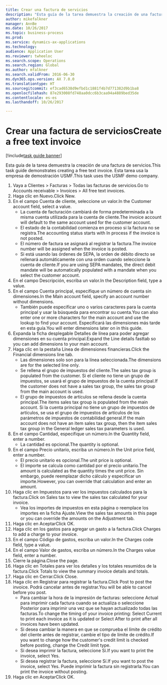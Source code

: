 ```yaml
--- 
title: Crear una factura de servicios
description: "Esta guía de la tarea demuestra la creación de una factura de servicios."
author: mikefalkner
manager: AnnBe
ms.date: 10/26/2017
ms.topic: business-process
ms.prod: 
ms.service: dynamics-ax-applications
ms.technology: 
audience: Application User
ms.reviewer: twheeloc
ms.search.scope: Operations
ms.search.region: Global
ms.author: mfalkner
ms.search.validFrom: 2016-06-30
ms.dyn365.ops.version: AX 7.0.0
ms.translationtype: HT
ms.sourcegitcommit: ef3cad6538d9efbd1c1881f4b7d771382d9b1ba8
ms.openlocfilehash: 87e293008fd748aa0dcc6b3caa94a4889bed35de
ms.contentlocale: es-es
ms.lasthandoff: 10/26/2017

---
```

# <a name="create-a-free-text-invoice"></a><span data-ttu-id="0ff4d-103">Crear una factura de servicios</span><span class="sxs-lookup"><span data-stu-id="0ff4d-103">Create a free text invoice</span></span>

[!include[task guide banner](../../includes/task-guide-banner.md)]

<span data-ttu-id="0ff4d-104">Esta guía de la tarea demuestra la creación de una factura de servicios.</span><span class="sxs-lookup"><span data-stu-id="0ff4d-104">This task guide demonstrates creating a free text invoice.</span></span> <span data-ttu-id="0ff4d-105">Esta tarea usa la empresa de demostración USMF.</span><span class="sxs-lookup"><span data-stu-id="0ff4d-105">This task uses the USMF demo company.</span></span>

1. <span data-ttu-id="0ff4d-106">Vaya a Clientes > Facturas > Todas las facturas de servicios.</span><span class="sxs-lookup"><span data-stu-id="0ff4d-106">Go to Accounts receivable > Invoices > All free text invoices.</span></span>
2. <span data-ttu-id="0ff4d-107">Haga clic en Nuevo.</span><span class="sxs-lookup"><span data-stu-id="0ff4d-107">Click New.</span></span>
3. <span data-ttu-id="0ff4d-108">En el campo Cuenta de cliente, seleccione un valor.</span><span class="sxs-lookup"><span data-stu-id="0ff4d-108">In the Customer account field, select a value.</span></span>
    * <span data-ttu-id="0ff4d-109">La cuenta de facturación cambiará de forma predeterminada a la misma cuenta utilizada para la cuenta de cliente.</span><span class="sxs-lookup"><span data-stu-id="0ff4d-109">The invoice account will default to the same account used for the customer account.</span></span>   
    * <span data-ttu-id="0ff4d-110">El estado de la contabilidad comienza en proceso si la factura no se registra.</span><span class="sxs-lookup"><span data-stu-id="0ff4d-110">The accounting status starts with In process if the invoice is not posted.</span></span>   
    * <span data-ttu-id="0ff4d-111">El número de factura se asignará al registrar la factura.</span><span class="sxs-lookup"><span data-stu-id="0ff4d-111">The invoice number will be assigned when the invoice is posted.</span></span>  
    * <span data-ttu-id="0ff4d-112">Si está usando las órdenes de SEPA, la orden de débito directo se rellenará automáticamente con una orden cuando seleccione la cuenta de cliente.</span><span class="sxs-lookup"><span data-stu-id="0ff4d-112">If you are using SEPA mandates, the direct debit mandate will be automatically populated with a mandate when you select the customer account.</span></span>  
4. <span data-ttu-id="0ff4d-113">En el campo Descripción, escriba un valor.</span><span class="sxs-lookup"><span data-stu-id="0ff4d-113">In the Description field, type a value.</span></span>
5. <span data-ttu-id="0ff4d-114">En el campo Cuenta principal, especifique un número de cuenta sin dimensiones.</span><span class="sxs-lookup"><span data-stu-id="0ff4d-114">In the Main account field, specify an account number without dimensions.</span></span>
    * <span data-ttu-id="0ff4d-115">También puede especificar uno o varios caracteres para la cuenta principal y usar la búsqueda para encontrar su cuenta.</span><span class="sxs-lookup"><span data-stu-id="0ff4d-115">You can also enter one or more characters for the main account and use the lookup to find your account.</span></span> <span data-ttu-id="0ff4d-116">Especificará las dimensiones más tarde en esta guía.</span><span class="sxs-lookup"><span data-stu-id="0ff4d-116">You will enter dimensions later on in this guide.</span></span>  
6. <span data-ttu-id="0ff4d-117">Expanda la ficha desplegable Detalles de línea para poder agregar dimensiones en su cuenta principal.</span><span class="sxs-lookup"><span data-stu-id="0ff4d-117">Expand the Line details fasttab so you can add dimensions to your main account.</span></span>
7. <span data-ttu-id="0ff4d-118">Haga clic en la pestaña Línea de dimensiones financieras.</span><span class="sxs-lookup"><span data-stu-id="0ff4d-118">Click the Financial dimensions line tab.</span></span>
    * <span data-ttu-id="0ff4d-119">Las dimensiones solo son para la línea seleccionada.</span><span class="sxs-lookup"><span data-stu-id="0ff4d-119">The dimensions are for the selected line only.</span></span>    
    * <span data-ttu-id="0ff4d-120">Se rellena el grupo de impuestos del cliente.</span><span class="sxs-lookup"><span data-stu-id="0ff4d-120">The sales tax group is populated from the customer.</span></span> <span data-ttu-id="0ff4d-121">Si el cliente no tiene un grupo de impuestos, se usará el grupo de impuestos de la cuenta principal.</span><span class="sxs-lookup"><span data-stu-id="0ff4d-121">If the customer does not have a sales tax group, the sales tax group from the main account is used.</span></span>  
    * <span data-ttu-id="0ff4d-122">El grupo de impuestos de artículos se rellena desde la cuenta principal.</span><span class="sxs-lookup"><span data-stu-id="0ff4d-122">The items sales tax group is populated from the main account.</span></span> <span data-ttu-id="0ff4d-123">Si la cuenta principal no tiene un grupo de impuestos de artículos, se usa el grupo de impuestos de artículos de los parámetros de impuestos de contabilidad general.</span><span class="sxs-lookup"><span data-stu-id="0ff4d-123">If the main account does not have an item sales tax group, then the item sales tax group in the General ledger sales tax parameters is used.</span></span>    
8. <span data-ttu-id="0ff4d-124">En el campo Cantidad, especifique un número.</span><span class="sxs-lookup"><span data-stu-id="0ff4d-124">In the Quantity field, enter a number.</span></span>
    * <span data-ttu-id="0ff4d-125">La cantidad es opcional.</span><span class="sxs-lookup"><span data-stu-id="0ff4d-125">The quantity is optional.</span></span>  
9. <span data-ttu-id="0ff4d-126">En el campo Precio unitario, escriba un número.</span><span class="sxs-lookup"><span data-stu-id="0ff4d-126">In the Unit price field, enter a number.</span></span>
    * <span data-ttu-id="0ff4d-127">El precio unitario es opcional.</span><span class="sxs-lookup"><span data-stu-id="0ff4d-127">The unit price is optional.</span></span>  
    * <span data-ttu-id="0ff4d-128">El importe se calcula como cantidad por el precio unitario.</span><span class="sxs-lookup"><span data-stu-id="0ff4d-128">The amount is calculated as the quantity times the unit price.</span></span> <span data-ttu-id="0ff4d-129">Sin embargo, puede reemplazar dicho cálculo y especificar un importe.</span><span class="sxs-lookup"><span data-stu-id="0ff4d-129">However, you can override that calculation and enter an amount.</span></span>  
10. <span data-ttu-id="0ff4d-130">Haga clic en Impuestos para ver los impuestos calculados para la factura.</span><span class="sxs-lookup"><span data-stu-id="0ff4d-130">Click on Sales tax to view the sales tax calculated for your invoice.</span></span>
    * <span data-ttu-id="0ff4d-131">Vea los importes de impuestos en esta página o reemplace los importes en la ficha Ajuste.</span><span class="sxs-lookup"><span data-stu-id="0ff4d-131">View the sales tax amounts in this page or you can override the amounts on the Adjustment tab.</span></span>  
11. <span data-ttu-id="0ff4d-132">Haga clic en Aceptar</span><span class="sxs-lookup"><span data-stu-id="0ff4d-132">Click OK.</span></span>
12. <span data-ttu-id="0ff4d-133">Haga clic en los gastos para agregar un gasto a la factura.</span><span class="sxs-lookup"><span data-stu-id="0ff4d-133">Click Charges to add a charge to your invoice.</span></span> 
13. <span data-ttu-id="0ff4d-134">En el campo Código de gastos, escriba un valor.</span><span class="sxs-lookup"><span data-stu-id="0ff4d-134">In the Charges code field, type a value.</span></span>
14. <span data-ttu-id="0ff4d-135">En el campo Valor de gastos, escriba un número.</span><span class="sxs-lookup"><span data-stu-id="0ff4d-135">In the Charges value field, enter a number.</span></span>
15. <span data-ttu-id="0ff4d-136">Cierre la página.</span><span class="sxs-lookup"><span data-stu-id="0ff4d-136">Close the page.</span></span>
16. <span data-ttu-id="0ff4d-137">Haga clic en Totales para ver los detalles y los totales resumidos de la factura.</span><span class="sxs-lookup"><span data-stu-id="0ff4d-137">Click Totals to view the summary invoice details and totals.</span></span>
17. <span data-ttu-id="0ff4d-138">Haga clic en Cerrar.</span><span class="sxs-lookup"><span data-stu-id="0ff4d-138">Click Close.</span></span>
18. <span data-ttu-id="0ff4d-139">Haga clic en Registrar para registrar la factura.</span><span class="sxs-lookup"><span data-stu-id="0ff4d-139">Click Post to post the invoice.</span></span> <span data-ttu-id="0ff4d-140">Podrá cancelar antes de registrar.</span><span class="sxs-lookup"><span data-stu-id="0ff4d-140">You will be able to cancel before you post.</span></span>
    * <span data-ttu-id="0ff4d-141">Para cambiar la hora de la impresión de facturas: seleccione Actual para imprimir cada factura cuando se actualiza o seleccione Posterior para imprimir una vez que se hayan actualizado todas las facturas.</span><span class="sxs-lookup"><span data-stu-id="0ff4d-141">To change the timing of your invoice printing:  Select Current to print each invoice as it is updated   or  Select After to print after all invoices have been updated.</span></span>  
    * <span data-ttu-id="0ff4d-142">Si desea cambiar la manera en que se comprueba el límite de crédito del cliente antes de registrar, cambie el tipo de límite de crédito.</span><span class="sxs-lookup"><span data-stu-id="0ff4d-142">If you want to change how the customer's credit limit is checked before posting, change the Credit limit type.</span></span>  
    * <span data-ttu-id="0ff4d-143">Si desea imprimir la factura, seleccione Sí.</span><span class="sxs-lookup"><span data-stu-id="0ff4d-143">If you want to print the invoice, select Yes.</span></span>  
    * <span data-ttu-id="0ff4d-144">Si desea registrar la factura, seleccione Sí.</span><span class="sxs-lookup"><span data-stu-id="0ff4d-144">If you want to post the invoice, select Yes.</span></span> <span data-ttu-id="0ff4d-145">Puede imprimir la factura sin registrarla.</span><span class="sxs-lookup"><span data-stu-id="0ff4d-145">You can print the invoice without posting.</span></span>  
19. <span data-ttu-id="0ff4d-146">Haga clic en Aceptar</span><span class="sxs-lookup"><span data-stu-id="0ff4d-146">Click OK.</span></span>


